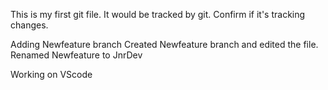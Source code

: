 This is my first git file.
It would be tracked by git.
Confirm if it's tracking changes.

Adding Newfeature branch
Created Newfeature branch and edited the file.
Renamed Newfeature to JnrDev

Working on VScode 
